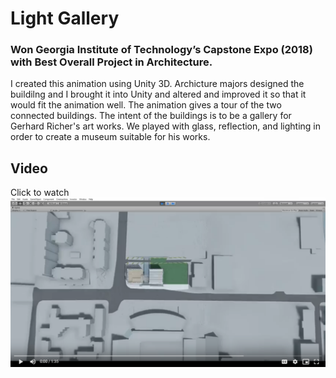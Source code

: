 # Light Gallery
### Won Georgia Institute of Technology’s Capstone Expo (2018) with Best Overall Project in Architecture.
I created this animation using Unity 3D. Archicture majors designed the buildilng and I brought it into Unity and altered and improved it so that it would fit the animation well. The animation gives a tour of the two connected buildings. The intent of the buildings is to be a gallery for Gerhard Richer's art works. We played with glass, reflection, and lighting in order to create a museum suitable for his works.
## Video
Click to watch
[![IMAGE ALT TEXT](lightGallery_image.png)](https://drive.google.com/file/d/1HGqa9-FythHI8cPyTZtpEaTsTEs-RpT8/view?usp=sharing)
